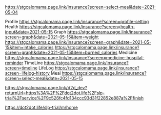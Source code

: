 
https://stgcalomama.page.link/insurance?screen=select-meal&date=2021-05-04

Profile
https://stgcalomama.page.link/insurance?screen=profile-setting
Health
https://stgcalomama.page.link/insurance?screen=health-input&date=2021-05-15
Graph
https://stgcalomama.page.link/insurance?screen=graph&date=2021-05-15&item=weight
https://stgcalomama.page.link/insurance?screen=graph&date=2021-05-15&item=intake_calories
https://stgcalomama.page.link/insurance?screen=graph&date=2021-05-15&item=burned_calories
Medicine
https://stgcalomama.page.link/insurance?screen=medicine-hospital-reminder
TimeLine
https://stgcalomama.page.link/insurance?screen=timeline
LifeLog
https://stgcalomama.page.link/insurance?screen=lifelog-history
Meal
https://stgcalomama.page.link/insurance?screen=select-meal&date=2021-05-15

https://stgcalomama.page.link/d2d_dev?returnUrl=https%3A%2F%2Fdot2dot.life%2Fslp-trial%2Fservice%2F9c526fc4fd134ccc93d31f22852e887a%2Ffinish



https://dot2dot.life/slp-trial/m/home
